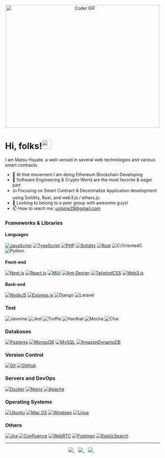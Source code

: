 <p align="center">
  <img src="https://media.giphy.com/media/SWoSkN6DxTszqIKEqv/giphy.gif" alt="Coder GIF" width="500" height="400">
</p>

  # Hi, folks!<img src="https://raw.githubusercontent.com/MartinHeinz/MartinHeinz/master/wave.gif" width="30px">
  I am Matsu Hayate. a well-versed in several web technologies and various smart contracts
  
- 🔭 At that movement I am doing Ethereum Blockchain Developing
- 👀 Software Engineering & Crypto World are the most favorite & eager part
- 👍 Focusing on Smart Contract & Decentralize Application development using Solidity, Rust, and web3.js / ethers.js.
- 💞️ Looking to belong to a peer group with awesome guys!
- 📫 How to reach me: unipine29@gmail.com


### Frameworks & Libraries

#### Languages
[![JavaScript](https://img.shields.io/badge/javascript-%23323330.svg?style=for-the-badge&logo=javascript&logoColor=%23F7DF1E)](https://github.com/unipine/)
[![TypeScript](https://img.shields.io/badge/typescript-%23007ACC.svg?style=for-the-badge&logo=typescript&logoColor=white)](https://github.com/unipine/)
[![PHP](https://img.shields.io/badge/php-%23007ACC.svg?style=for-the-badge&logo=php&logoColor=white)](https://github.com/unipine/)
[![Solidity](https://img.shields.io/badge/Solidity-%23363636.svg?style=for-the-badge&logo=solidity&logoColor=white)](https://github.com/unipine/)
[![Rust](https://img.shields.io/badge/rust-%23000000.svg?style=for-the-badge&logo=rust&logoColor=white)](https://github.com/unipine/)
![C/OrientedC](https://img.shields.io/badge/C-%2300599C.svg?style=for-the-badge&logo=C%2B%2B&logoColor=white)
![Python](https://img.shields.io/badge/python-3670A0?style=for-the-badge&logo=python&logoColor=ffdd54)


#### Front-end
[![Next.js](https://img.shields.io/badge/Next-black?style=for-the-badge&logo=next.js&logoColor=white&link=https://github.com/unipine/)](https://github.com/unipine/)
[![React.js](https://img.shields.io/badge/react-%2320232a.svg?style=for-the-badge&logo=react&logoColor=%2361DAFB&link=https://github.com/unipine/)](https://github.com/unipine/)
[![MUI](https://img.shields.io/badge/mui-%230081CB.svg?style=for-the-badge&logo=mui&logoColor=white)](https://github.com/unipine/)
[![Ant-Design](https://img.shields.io/badge/-AntDesign-%230170FE?style=for-the-badge&logo=ant-design&logoColor=white)](https://github.com/unipine/)
[![TailwindCSS](https://img.shields.io/badge/tailwindcss-%2338B2AC.svg?style=for-the-badge&logo=tailwind-css&logoColor=white)](https://github.com/unipine)
[![Web3.js](https://img.shields.io/badge/web3.js-%23092E20.svg?style=for-the-badge&logo=web3.js&logoColor=white)](https://github.com/unipine)


#### Back-end
[![NodeJS](https://img.shields.io/badge/node.js-6DA55F?style=for-the-badge&logo=node.js&logoColor=white&link=https://github.com/unipine/)](https://github.com/unipine/)
[![Express.js](https://img.shields.io/badge/express.js-%23404d59.svg?style=for-the-badge&logo=express&logoColor=%2361DAFB)](https://github.com/unipine/)
![Django](https://img.shields.io/badge/django-%23092E20.svg?style=for-the-badge&logo=django&logoColor=white)
![Laravel](https://img.shields.io/badge/laravel-%23FF2D20.svg?style=for-the-badge&logo=laravel&logoColor=white)


### Test
![Jasmine](https://img.shields.io/badge/-Jasmine-%238A4182?style=for-the-badge&logo=Jasmine&logoColor=white)
![Jest](https://img.shields.io/badge/-jest-%23C21325?style=for-the-badge&logo=jest&logoColor=white)
![Truffle](https://img.shields.io/badge/-truffle-%6DA55F?style=for-the-badge&logo=truffle&logoColor=white)
![Hardhat](https://img.shields.io/badge/-hardhat-%23FF9900?style=for-the-badge&logo=hardhat&logoColor=white)
![Mocha](https://img.shields.io/badge/-mocha-%238D6748?style=for-the-badge&logo=mocha&logoColor=white)
![Chai](https://img.shields.io/badge/-chai-%238D6748?style=for-the-badge&logo=chai&logoColor=white)



### Databases

[![Postgres](https://img.shields.io/badge/postgres-%23316192.svg?style=for-the-badge&logo=postgresql&logoColor=white)](https://github.com/unipine/)
[![MongoDB](https://img.shields.io/badge/MongoDB-%234ea94b.svg?style=for-the-badge&logo=mongodb&logoColor=white)](https://github.com/unipine/)
[![MySQL](https://img.shields.io/badge/mysql-%2300f.svg?style=for-the-badge&logo=mysql&logoColor=white)](https://github.com/unipine/)
[![AmazonDynamoDB](https://img.shields.io/badge/Amazon%20DynamoDB-4053D6?style=for-the-badge&logo=Amazon%20DynamoDB&logoColor=white)](https://github.com/unipine/)

### Version Control

[![Git](https://img.shields.io/badge/git-%23F05033.svg?style=for-the-badge&logo=git&logoColor=white)](https://github.com/unipine/)
[![GitHub](https://img.shields.io/badge/github-%23121011.svg?style=for-the-badge&logo=github&logoColor=white)](https://github.com/unipine/)

### Servers and DevOps

[![Docker](https://img.shields.io/badge/docker-%230db7ed.svg?style=for-the-badge&logo=docker&logoColor=white)](https://github.com/unipine)
[![Nginx](https://img.shields.io/badge/nginx-%23009639.svg?style=for-the-badge&logo=nginx&logoColor=white)](https://github.com/unipine)
[![Apache](https://img.shields.io/badge/apache-%23D42029.svg?style=for-the-badge&logo=apache&logoColor=white)](https://github.com/unipine)

### Operating Systems

[![Ubuntu](https://img.shields.io/badge/Ubuntu-E95420?style=for-the-badge&logo=ubuntu&logoColor=white)](https://github.com/unipine)
[![Mac OS](https://img.shields.io/badge/mac%20os-000000?style=for-the-badge&logo=macos&logoColor=F0F0F0)](https://github.com/unipine)
[![Windows](https://img.shields.io/badge/Windows-0078D6?style=for-the-badge&logo=windows&logoColor=white)](https://github.com/unipine)
[![Linux](https://img.shields.io/badge/Linux-FCC624?style=for-the-badge&logo=linux&logoColor=black)](https://github.com/unipine)

### Others
[![Jira](https://img.shields.io/badge/jira-%230A0FFF.svg?style=for-the-badge&logo=jira&logoColor=white)](https://github.com/blockchaindevlife)
[![Confluence](https://img.shields.io/badge/confluence-%23172BF4.svg?style=for-the-badge&logo=confluence&logoColor=white)](https://github.com/blockchaindevlife)
[![WebRTC](https://img.shields.io/badge/webrtc-%23026AA7.svg?style=for-the-badge&logo=webrtc&logoColor=white)](https://github.com/blockchaindevlife)
[![Postman](https://img.shields.io/badge/Postman-FF6C37?style=for-the-badge&logo=postman&logoColor=white)](https://github.com/blockchaindevlife)
[![ElasticSearch](https://img.shields.io/badge/-ElasticSearch-005571?style=for-the-badge&logo=elasticsearch)](https://github.com/blockchaindevlife)


--- 
<p align="center">
<a href="https://t.me/unipine" rel="nofollow">
  <img src="https://camo.githubusercontent.com/0ea1367897b9ee948089a0db824d57a30ce8a5413b59f80d2062b7efcd39ceb3/68747470733a2f2f696d672e736869656c64732e696f2f62616467652f74656c656772616d2d2532333030373742352e7376673f267374796c653d666f722d7468652d6261646765266c6f676f3d74656c656772616d266c6f676f436f6c6f723d7768697465" data-canonical-src="https://img.shields.io/badge/telegram-%230077B5.svg?&amp;style=for-the-badge&amp;logo=telegram&amp;logoColor=white" style="max-width:100%;">
</a>&nbsp;&nbsp;
<a href="https://www.linkedin.com/in/unipine" rel="nofollow">
  <img src="https://camo.githubusercontent.com/a493f6833f99fb3c85788d6d9305e6b7a42b838e5ee5d138fd9a8214a7e77472/68747470733a2f2f696d672e736869656c64732e696f2f62616467652f6c696e6b6564696e2d2532333030373742352e7376673f267374796c653d666f722d7468652d6261646765266c6f676f3d6c696e6b6564696e266c6f676f436f6c6f723d7768697465" data-canonical-src="https://img.shields.io/badge/linkedin-%230077B5.svg?&amp;style=for-the-badge&amp;logo=linkedin&amp;logoColor=white" style="max-width:100%;">
</a>&nbsp;&nbsp;
<a href="mailto:unipine29@gmail.com">
  <img src="https://camo.githubusercontent.com/44d159cb65c2e906ed744052efc1c933364dddc8f2735fe0782a5f60594ff22d/68747470733a2f2f696d672e736869656c64732e696f2f62616467652f656d61696c206d652d2532333144413146332e7376673f267374796c653d666f722d7468652d6261646765266c6f676f3d676d61696c266c6f676f436f6c6f723d7768697465" data-canonical-src="https://img.shields.io/badge/email me-%231DA1F3.svg?&amp;style=for-the-badge&amp;logo=gmail&amp;logoColor=white" style="max-width:100%;">
</a>&nbsp;&nbsp;
</p>


[github]: https://github.com/unipine/

<!---
MatsuHayate/unipine is a ✨ special ✨ repository because its `README.md` (this file) appears on your GitHub profile.
You can click the Preview link to take a look at your changes.
--->

